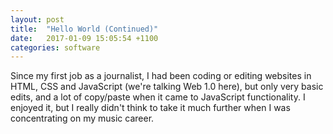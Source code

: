 ```yaml
---
layout: post
title:  "Hello World (Continued)"
date:   2017-01-09 15:05:54 +1100
categories: software
---
```

Since my first job as a journalist, I had been coding or editing websites in HTML, CSS and JavaScript (we're talking Web 1.0 here), but only very basic edits, and a lot of copy/paste when it came to JavaScript functionality. I enjoyed it, but I really didn't think to take it much further when I was concentrating on my music career.

